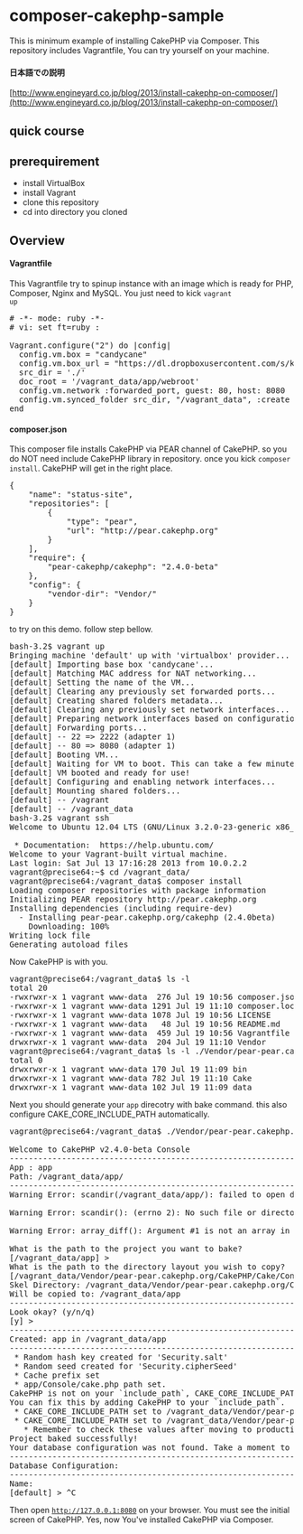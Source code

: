 composer-cakephp-sample
=======================

This is minimum example of installing CakePHP via Composer.
This repository includes Vagrantfile, You can try yourself on your machine.

#### 日本語での説明 ####
[http://www.engineyard.co.jp/blog/2013/install-cakephp-on-composer/](http://www.engineyard.co.jp/blog/2013/install-cakephp-on-composer/)


## quick course

## prerequirement

- install VirtualBox
- install Vagrant
- clone this repository
- cd into directory you cloned

## Overview


#### Vagrantfile

This Vagrantfile try to spinup instance with an image which is ready for PHP, Composer, Nginx and MySQL. You just need to kick <code>vagrant up</code>

<pre>
# -*- mode: ruby -*-
# vi: set ft=ruby :
 
Vagrant.configure("2") do |config|
  config.vm.box = "candycane"
  config.vm.box_url = "https://dl.dropboxusercontent.com/s/krarg1fxw1bllk8/candycane.box"
  src_dir = './'
  doc_root = '/vagrant_data/app/webroot'
  config.vm.network :forwarded_port, guest: 80, host: 8080
  config.vm.synced_folder src_dir, "/vagrant_data", :create => true, :owner=> 'vagrant', :group=>'www-data', :extra => 'dmode=775,fmode=775'
end
</pre>

#### composer.json

This composer file installs CakePHP via PEAR channel of CakePHP. so you do NOT need include CakePHP library in repository. once you kick <code>composer install</code>. CakePHP will get in the right place.

<pre>
{
    "name": "status-site",
    "repositories": [
        {
            "type": "pear",
            "url": "http://pear.cakephp.org"
        }
    ],
    "require": {
        "pear-cakephp/cakephp": "2.4.0-beta"
    },
    "config": {
        "vendor-dir": "Vendor/"
    }
}
</pre>

to try on this demo. follow step bellow.
<pre>
bash-3.2$ vagrant up
Bringing machine 'default' up with 'virtualbox' provider...
[default] Importing base box 'candycane'...
[default] Matching MAC address for NAT networking...
[default] Setting the name of the VM...
[default] Clearing any previously set forwarded ports...
[default] Creating shared folders metadata...
[default] Clearing any previously set network interfaces...
[default] Preparing network interfaces based on configuration...
[default] Forwarding ports...
[default] -- 22 => 2222 (adapter 1)
[default] -- 80 => 8080 (adapter 1)
[default] Booting VM...
[default] Waiting for VM to boot. This can take a few minutes.
[default] VM booted and ready for use!
[default] Configuring and enabling network interfaces...
[default] Mounting shared folders...
[default] -- /vagrant
[default] -- /vagrant_data
bash-3.2$ vagrant ssh
Welcome to Ubuntu 12.04 LTS (GNU/Linux 3.2.0-23-generic x86_64)
 
 * Documentation:  https://help.ubuntu.com/
Welcome to your Vagrant-built virtual machine.
Last login: Sat Jul 13 17:16:28 2013 from 10.0.2.2
vagrant@precise64:~$ cd /vagrant_data/
vagrant@precise64:/vagrant_data$ composer install
Loading composer repositories with package information
Initializing PEAR repository http://pear.cakephp.org
Installing dependencies (including require-dev)
  - Installing pear-pear.cakephp.org/cakephp (2.4.0beta)
    Downloading: 100%         
Writing lock file
Generating autoload files
</pre>

Now CakePHP is with you.

<pre>
vagrant@precise64:/vagrant_data$ ls -l
total 20
-rwxrwxr-x 1 vagrant www-data  276 Jul 19 10:56 composer.json
-rwxrwxr-x 1 vagrant www-data 1291 Jul 19 11:10 composer.lock
-rwxrwxr-x 1 vagrant www-data 1078 Jul 19 10:56 LICENSE
-rwxrwxr-x 1 vagrant www-data   48 Jul 19 10:56 README.md
-rwxrwxr-x 1 vagrant www-data  459 Jul 19 10:56 Vagrantfile
drwxrwxr-x 1 vagrant www-data  204 Jul 19 11:10 Vendor
vagrant@precise64:/vagrant_data$ ls -l ./Vendor/pear-pear.cakephp.org/CakePHP/
total 0
drwxrwxr-x 1 vagrant www-data 170 Jul 19 11:09 bin
drwxrwxr-x 1 vagrant www-data 782 Jul 19 11:10 Cake
drwxrwxr-x 1 vagrant www-data 102 Jul 19 11:09 data
</pre>

Next you should generate your <code>app</code> direcotry with bake command. this also configure CAKE_CORE_INCLUDE_PATH automatically.

<pre>
vagrant@precise64:/vagrant_data$ ./Vendor/pear-pear.cakephp.org/CakePHP/bin/cake bake --app app
 
Welcome to CakePHP v2.4.0-beta Console
---------------------------------------------------------------
App : app
Path: /vagrant_data/app/
---------------------------------------------------------------
Warning Error: scandir(/vagrant_data/app/): failed to open dir: No such file or directory in [/vagrant_data/Vendor/pear-pear.cakephp.org/CakePHP/Cake/Console/Command/Task/ProjectTask.php, line 52]
 
Warning Error: scandir(): (errno 2): No such file or directory in [/vagrant_data/Vendor/pear-pear.cakephp.org/CakePHP/Cake/Console/Command/Task/ProjectTask.php, line 52]
 
Warning Error: array_diff(): Argument #1 is not an array in [/vagrant_data/Vendor/pear-pear.cakephp.org/CakePHP/Cake/Console/Command/Task/ProjectTask.php, line 52]
 
What is the path to the project you want to bake?  
[/vagrant_data/app] > 
What is the path to the directory layout you wish to copy?  
[/vagrant_data/Vendor/pear-pear.cakephp.org/CakePHP/Cake/Console/Templates/skel] > 
Skel Directory: /vagrant_data/Vendor/pear-pear.cakephp.org/CakePHP/Cake/Console/Templates/skel
Will be copied to: /vagrant_data/app
---------------------------------------------------------------
Look okay? (y/n/q) 
[y] > 
---------------------------------------------------------------
Created: app in /vagrant_data/app
---------------------------------------------------------------
 * Random hash key created for 'Security.salt'
 * Random seed created for 'Security.cipherSeed'
 * Cache prefix set
 * app/Console/cake.php path set.
CakePHP is not on your `include_path`, CAKE_CORE_INCLUDE_PATH will be hard coded.
You can fix this by adding CakePHP to your `include_path`.
 * CAKE_CORE_INCLUDE_PATH set to /vagrant_data/Vendor/pear-pear.cakephp.org/CakePHP in webroot/index.php
 * CAKE_CORE_INCLUDE_PATH set to /vagrant_data/Vendor/pear-pear.cakephp.org/CakePHP in webroot/test.php
   * Remember to check these values after moving to production server
Project baked successfully!
Your database configuration was not found. Take a moment to create one.
---------------------------------------------------------------
Database Configuration:
---------------------------------------------------------------
Name:  
[default] > ^C
</pre>

Then open <code>http://127.0.0.1:8080</code> on your browser. You must see the initial screen of CakePHP. Yes, now You've installed CakePHP via Composer.